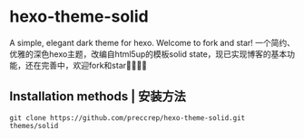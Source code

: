 # hexo-theme-solid
 A simple, elegant dark theme for hexo. Welcome to fork and star!
 一个简约、优雅的深色hexo主题，改编自html5up的模板solid state，现已实现博客的基本功能，还在完善中，欢迎fork和star👏👏👏🍻
 ## Installation methods | 安装方法
 `git clone https://github.com/preccrep/hexo-theme-solid.git themes/solid`
